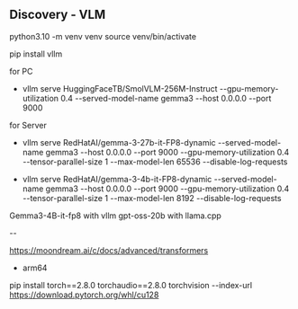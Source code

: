 ## Discovery - VLM

python3.10 -m venv venv
source venv/bin/activate

pip install vllm


for PC

- vllm serve HuggingFaceTB/SmolVLM-256M-Instruct --gpu-memory-utilization 0.4 --served-model-name gemma3 --host 0.0.0.0 --port 9000


for Server
- vllm serve RedHatAI/gemma-3-27b-it-FP8-dynamic --served-model-name gemma3 --host 0.0.0.0 --port 9000 --gpu-memory-utilization 0.4 --tensor-parallel-size 1 --max-model-len 65536 --disable-log-requests

- vllm serve RedHatAI/gemma-3-4b-it-FP8-dynamic --served-model-name gemma3 --host 0.0.0.0 --port 9000 --gpu-memory-utilization 0.4 --tensor-parallel-size 1 --max-model-len 8192 --disable-log-requests



Gemma3-4B-it-fp8 with vllm
gpt-oss-20b with llama.cpp


--

https://moondream.ai/c/docs/advanced/transformers


- arm64

pip install torch==2.8.0 torchaudio==2.8.0 torchvision --index-url https://download.pytorch.org/whl/cu128
